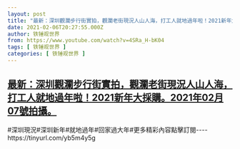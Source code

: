```yaml
---
layout: post
title: "最新：深圳觀瀾步行街實拍，觀瀾老街現況人山人海，打工人就地過年啦！2021新年大採購。2021年02月07號拍攝。"
date: 2021-02-06T20:27:55.000Z
author: 铁锤观世界
from: https://www.youtube.com/watch?v=4SRa_H-bK04
tags: [ 铁锤观世界 ]
categories: [ 铁锤观世界 ]
---
```

<!--1612643275000-->
[最新：深圳觀瀾步行街實拍，觀瀾老街現況人山人海，打工人就地過年啦！2021新年大採購。2021年02月07號拍攝。](https://www.youtube.com/watch?v=4SRa_H-bK04)
------

<div>
#深圳現況#深圳新年#就地過年#回家過大年#更多精彩內容點擊訂閱----https://tinyurl.com/yb5m4y5g
</div>
